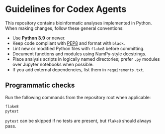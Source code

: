 # Guidelines for Codex Agents

This repository contains bioinformatic analyses implemented in Python. When making changes, follow these general conventions:

- Use **Python 3.9** or newer.
- Keep code compliant with [PEP8](https://www.python.org/dev/peps/pep-0008/) and format with `black`.
- Lint new or modified Python files with `flake8` before committing.
- Document functions and modules using NumPy-style docstrings.
- Place analysis scripts in logically named directories; prefer `.py` modules over Jupyter notebooks when possible.
- If you add external dependencies, list them in `requirements.txt`.

## Programmatic checks

Run the following commands from the repository root when applicable:

```bash
flake8
pytest
```

`pytest` can be skipped if no tests are present, but `flake8` should always pass.
